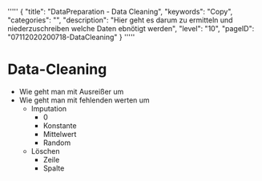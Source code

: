 '''''
{
"title": "DataPreparation - Data Cleaning",
"keywords": "Copy",
"categories": "",
"description": "Hier geht es darum zu ermitteln und niederzuschreiben welche Daten ebnötigt werden",
"level": "10",
"pageID": "07112020200718-DataCleaning"
}
'''''

# Data-Cleaning
- Wie geht man mit Ausreißer um
- Wie geht man mit fehlenden werten um
  - Imputation
      - 0
      - Konstante
      - Mittelwert
      - Random
  - Löschen
      - Zeile
      - Spalte


